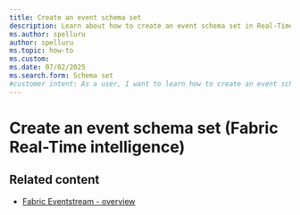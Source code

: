 ```yaml
---
title: Create an event schema set
description: Learn about how to create an event schema set in Real-Time Intelligence.
ms.author: spelluru
author: spelluru
ms.topic: how-to
ms.custom:
ms.date: 07/02/2025
ms.search.form: Schema set
#customer intent: As a user, I want to learn how to create an event schema set in Real-Time Intelligence.
---
```

# Create an event schema set (Fabric Real-Time intelligence)


## Related content

* [Fabric Eventstream - overview](overview.md)

